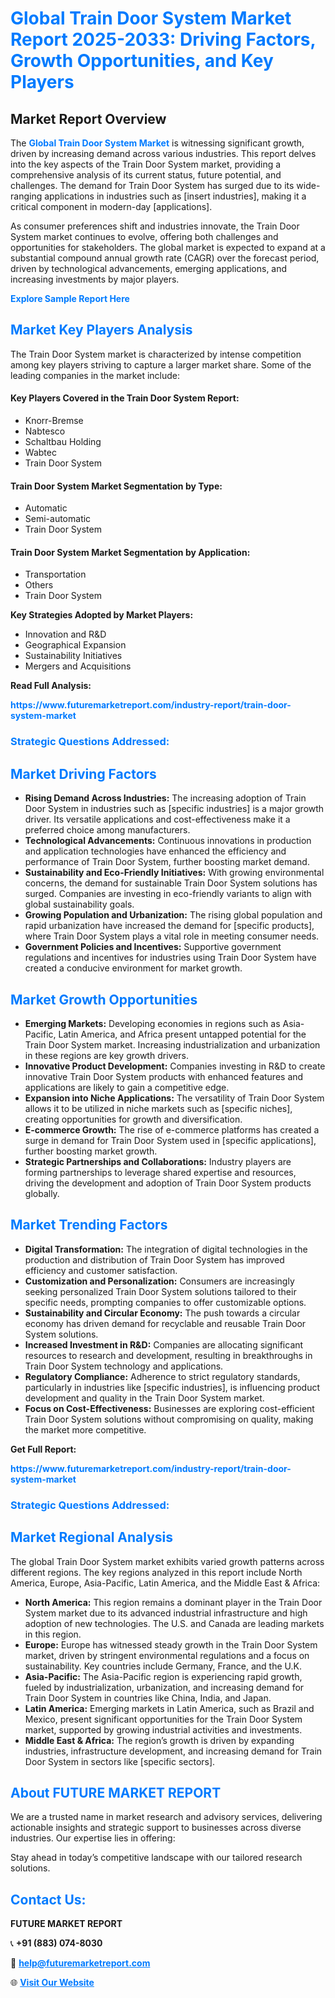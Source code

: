 <h1 style="color: #007BFF;">Global Train Door System Market Report 2025-2033: Driving Factors, Growth Opportunities, and Key Players</h1>

<section id="overview">
<h2>Market Report Overview</h2>
<p>The <a href="https://www.futuremarketreport.com/industry-report/train-door-system-market" style="color: #007BFF; text-decoration: none;"><strong>Global Train Door System Market</strong></a> is witnessing significant growth, driven by increasing demand across various industries. This report delves into the key aspects of the Train Door System market, providing a comprehensive analysis of its current status, future potential, and challenges. The demand for Train Door System has surged due to its wide-ranging applications in industries such as [insert industries], making it a critical component in modern-day [applications].</p>
<p>As consumer preferences shift and industries innovate, the Train Door System market continues to evolve, offering both challenges and opportunities for stakeholders. The global market is expected to expand at a substantial compound annual growth rate (CAGR) over the forecast period, driven by technological advancements, emerging applications, and increasing investments by major players.</p>
</section>

<section id="overview">
<p><a href="https://www.futuremarketreport.com/request-sample/reportId=97399" style="color: #007BFF; text-decoration: none;"><strong>Explore Sample Report Here</strong></a></p>
</section>

<section id="key-players">
<h2 style="color: #007BFF;">Market Key Players Analysis</h2>
<p>The Train Door System market is characterized by intense competition among key players striving to capture a larger market share. Some of the leading companies in the market include:</p>
<h4>Key Players Covered in the Train Door System Report:</h4>
<ul><li>Knorr-Bremse</li><li>Nabtesco</li><li>Schaltbau Holding</li><li>Wabtec</li><li>Train Door System</li></ul>
<h4>Train Door System Market Segmentation by Type:</h4>
<ul><li>Automatic</li><li>Semi-automatic</li><li>Train Door System</li></ul>

<h4>Train Door System Market Segmentation by Application:</h4>
<ul><li>Transportation</li><li>Others</li><li>Train Door System</li></ul>
<p><strong>Key Strategies Adopted by Market Players:</strong></p>
<ul>
<li>Innovation and R&D</li>
<li>Geographical Expansion</li>
<li>Sustainability Initiatives</li>
<li>Mergers and Acquisitions</li>
</ul>
</section>

<section>
<p><strong>Read Full Analysis: </strong></p><a href="https://www.futuremarketreport.com/industry-report/train-door-system-market" style="color: #007BFF; text-decoration: none;"><strong>https://www.futuremarketreport.com/industry-report/train-door-system-market</strong></a>
<h3 style="color: #007BFF;">Strategic Questions Addressed:</h3>
</section>

<section id="driving-factors">
<h2 style="color: #007BFF;">Market Driving Factors</h2>
<ul>
<li><strong>Rising Demand Across Industries:</strong> The increasing adoption of Train Door System in industries such as [specific industries] is a major growth driver. Its versatile applications and cost-effectiveness make it a preferred choice among manufacturers.</li>
<li><strong>Technological Advancements:</strong> Continuous innovations in production and application technologies have enhanced the efficiency and performance of Train Door System, further boosting market demand.</li>
<li><strong>Sustainability and Eco-Friendly Initiatives:</strong> With growing environmental concerns, the demand for sustainable Train Door System solutions has surged. Companies are investing in eco-friendly variants to align with global sustainability goals.</li>
<li><strong>Growing Population and Urbanization:</strong> The rising global population and rapid urbanization have increased the demand for [specific products], where Train Door System plays a vital role in meeting consumer needs.</li>
<li><strong>Government Policies and Incentives:</strong> Supportive government regulations and incentives for industries using Train Door System have created a conducive environment for market growth.</li>
</ul>
</section>

<section id="growth-opportunities">
<h2 style="color: #007BFF;">Market Growth Opportunities</h2>
<ul>
<li><strong>Emerging Markets:</strong> Developing economies in regions such as Asia-Pacific, Latin America, and Africa present untapped potential for the Train Door System market. Increasing industrialization and urbanization in these regions are key growth drivers.</li>
<li><strong>Innovative Product Development:</strong> Companies investing in R&D to create innovative Train Door System products with enhanced features and applications are likely to gain a competitive edge.</li>
<li><strong>Expansion into Niche Applications:</strong> The versatility of Train Door System allows it to be utilized in niche markets such as [specific niches], creating opportunities for growth and diversification.</li>
<li><strong>E-commerce Growth:</strong> The rise of e-commerce platforms has created a surge in demand for Train Door System used in [specific applications], further boosting market growth.</li>
<li><strong>Strategic Partnerships and Collaborations:</strong> Industry players are forming partnerships to leverage shared expertise and resources, driving the development and adoption of Train Door System products globally.</li>
</ul>
</section>

<section id="trending-factors">
<h2 style="color: #007BFF;">Market Trending Factors</h2>
<ul>
<li><strong>Digital Transformation:</strong> The integration of digital technologies in the production and distribution of Train Door System has improved efficiency and customer satisfaction.</li>
<li><strong>Customization and Personalization:</strong> Consumers are increasingly seeking personalized Train Door System solutions tailored to their specific needs, prompting companies to offer customizable options.</li>
<li><strong>Sustainability and Circular Economy:</strong> The push towards a circular economy has driven demand for recyclable and reusable Train Door System solutions.</li>
<li><strong>Increased Investment in R&D:</strong> Companies are allocating significant resources to research and development, resulting in breakthroughs in Train Door System technology and applications.</li>
<li><strong>Regulatory Compliance:</strong> Adherence to strict regulatory standards, particularly in industries like [specific industries], is influencing product development and quality in the Train Door System market.</li>
<li><strong>Focus on Cost-Effectiveness:</strong> Businesses are exploring cost-efficient Train Door System solutions without compromising on quality, making the market more competitive.</li>
</ul>
</section>

<section>
<p><strong>Get Full Report: </strong></p><a href="https://www.futuremarketreport.com/industry-report/train-door-system-market" style="color: #007BFF; text-decoration: none;"><strong>https://www.futuremarketreport.com/industry-report/train-door-system-market</strong></a>
<h3 style="color: #007BFF;">Strategic Questions Addressed:</h3>
</section>


<section id="regional-analysis">
<h2 style="color: #007BFF;">Market Regional Analysis</h2>
<p>The global Train Door System market exhibits varied growth patterns across different regions. The key regions analyzed in this report include North America, Europe, Asia-Pacific, Latin America, and the Middle East & Africa:</p>
<ul>
<li><strong>North America:</strong> This region remains a dominant player in the Train Door System market due to its advanced industrial infrastructure and high adoption of new technologies. The U.S. and Canada are leading markets in this region.</li>
<li><strong>Europe:</strong> Europe has witnessed steady growth in the Train Door System market, driven by stringent environmental regulations and a focus on sustainability. Key countries include Germany, France, and the U.K.</li>
<li><strong>Asia-Pacific:</strong> The Asia-Pacific region is experiencing rapid growth, fueled by industrialization, urbanization, and increasing demand for Train Door System in countries like China, India, and Japan.</li>
<li><strong>Latin America:</strong> Emerging markets in Latin America, such as Brazil and Mexico, present significant opportunities for the Train Door System market, supported by growing industrial activities and investments.</li>
<li><strong>Middle East & Africa:</strong> The region’s growth is driven by expanding industries, infrastructure development, and increasing demand for Train Door System in sectors like [specific sectors].</li>
</ul>
</section>

<footer>
<h2 style="color: #007BFF;">About FUTURE MARKET REPORT</h2>
<p>We are a trusted name in market research and advisory services, delivering actionable insights and strategic support to businesses across diverse industries. Our expertise lies in offering:</p>

<p>Stay ahead in today’s competitive landscape with our tailored research solutions.</p>

<h2 style="color: #007BFF;">Contact Us:</h2>
<p><strong>FUTURE MARKET REPORT</strong></p>
<p>📞 <strong>+91 (883) 074-8030</strong></p>
<p>📧 <strong><a href="mailto:help@futuremarketreport.com" style="color: #007BFF;">help@futuremarketreport.com</a></strong></p>
<p>🌐 <strong><a href="https://www.futuremarketreport.com/" style="color: #007BFF;">Visit Our Website</a></strong></p>
</footer>